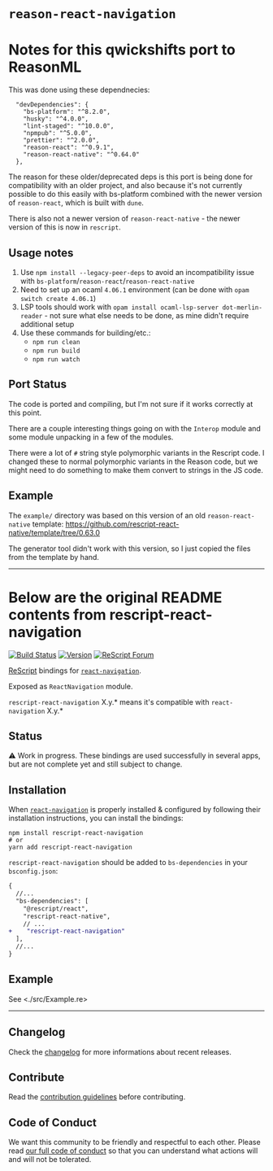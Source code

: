 # `reason-react-navigation`

# Notes for this qwickshifts port to ReasonML

This was done using these dependnecies:

```
  "devDependencies": {
    "bs-platform": "^8.2.0",
    "husky": "^4.0.0",
    "lint-staged": "^10.0.0",
    "npmpub": "^5.0.0",
    "prettier": "^2.0.0",
    "reason-react": "^0.9.1",
    "reason-react-native": "^0.64.0"
  },
```

The reason for these older/deprecated deps is this port is being done for compatibility with an older project,
and also because it's not currently possible to do this easily with bs-platform combined with the newer version
of `reason-react`, which is built with `dune`.

There is also not a newer version of `reason-react-native` - the newer version of this is now in `rescript`.

## Usage notes

1. Use `npm install --legacy-peer-deps` to avoid an incompatibility issue with `bs-platform`/`reason-react`/`reason-react-native`
2. Need to set up an ocaml `4.06.1` environment (can be done with `opam switch create 4.06.1`)
3. LSP tools should work with `opam install ocaml-lsp-server dot-merlin-reader` - not sure what else needs to be done, as mine didn't require additional setup
4. Use these commands for building/etc.:
   - `npm run clean`
   - `npm run build`
   - `npm run watch`

## Port Status

The code is ported and compiling, but I'm not sure if it works correctly at this point.

There are a couple interesting things going on with the `Interop` module and some module unpacking in a few of the modules.

There were a lot of `#` string style polymorphic variants in the Rescript code. I changed these to normal polymorphic variants in the Reason code, but we might need to do something to make them convert to strings in the JS code.

## Example

The `example/` directory was based on this version of an old `reason-react-native` template: https://github.com/rescript-react-native/template/tree/0.63.0

The generator tool didn't work with this version, so I just copied the files from the template by hand.

---

# Below are the original README contents from rescript-react-navigation

[![Build Status](https://github.com/rescript-react-native/rescript-react-navigation/workflows/Build/badge.svg)](https://github.com/rescript-react-native/rescript-react-navigation/actions)
[![Version](https://img.shields.io/npm/v/rescript-react-navigation.svg)](https://www.npmjs.com/rescript-react-navigation)
[![ReScript Forum](https://img.shields.io/discourse/posts?color=e6484f&label=ReScript%20Forum&server=https%3A%2F%2Fforum.rescript-lang.org)](https://forum.rescript-lang.org/)

[ReScript](https://rescript-lang.org) bindings for
[`react-navigation`](https://github.com/react-navigation/react-navigation).

Exposed as `ReactNavigation` module.

`rescript-react-navigation` X.y.\* means it's compatible with `react-navigation`
X.y.\*

## Status

⚠️ Work in progress. These bindings are used successfully in several apps, but
are not complete yet and still subject to change.

## Installation

When
[`react-navigation`](https://github.com/react-navigation/react-navigation) is
properly installed & configured by following their installation instructions,
you can install the bindings:

```console
npm install rescript-react-navigation
# or
yarn add rescript-react-navigation
```

`rescript-react-navigation` should be added to `bs-dependencies` in your
`bsconfig.json`:

```diff
{
  //...
  "bs-dependencies": [
    "@rescript/react",
    "rescript-react-native",
    // ...
+    "rescript-react-navigation"
  ],
  //...
}
```

## Example

See <./src/Example.re>

---

## Changelog

Check the [changelog](./CHANGELOG.md) for more informations about recent
releases.

## Contribute

Read the [contribution guidelines](https://github.com/rescript-react-native/.github/blob/master/CONTRIBUTING.md) before contributing.

## Code of Conduct

We want this community to be friendly and respectful to each other. Please read
[our full code of conduct](https://github.com/rescript-react-native/.github/blob/master/CODE_OF_CONDUCT.md) so that you can understand what
actions will and will not be tolerated.
